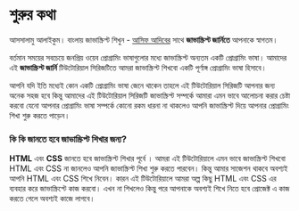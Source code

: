 # শুরুর কথা

আসসালামু আলাইকুম। বাংলায় জাভাস্ক্রিপ্ট শিখুন - [আসিফ আদিবের](https://asifadib.github.io/) সাথে **জাভাস্ক্রিপ্ট জার্নিতে** আপনাকে স্বাগতম।

বর্তমান সময়ের সবচেয়ে জনপ্রিয় ওয়েব প্রোগ্রামিং ভাষাগুলোর মধ্যে জাভাস্ক্রিপ্ট অন্যতম একটি প্রোগ্রামিং ভাষা। আমাদের এই **জাভাস্ক্রিপ্ট জার্নি** টিউটোরিয়াল সিরিজটিতে আমরা জাভাস্ক্রিপ্ট শিখবো একটি পূর্ণাঙ্গ প্রোগ্রামিং ভাষা হিসাবে।

আপনি যদি ইতি মধ্যেই কোন একটি প্রোগ্রামিং ভাষা জেনে থাকেন তাহলে এই টিউটোরিয়াল সিরিজটি আপনার জন্য অনেক সহজ হবে কিন্তু আমাদের এই টিউটোরিয়াল সিরিজটি জাভাস্ক্রিপ্ট সম্পর্কে আমারা এমন ভাবে আলোচনা করার চেষ্টা করবো যেনো আপনার প্রোগ্রামিং ভাষা সম্পর্কে কোনো রকম ধারনা না থাকলেও আপনি জাভাস্ক্রিপ্ট দিয়ে আপনার প্রোগ্রামিং শিখা শুরু করতে পাড়েন।

### **কি** **কি** **জানতে** **হবে** **জাভাস্ক্রিপ্ট** **শিখার** **জন্য?**

**HTML** এবং **CSS** জানতে হবে জাভাস্ক্রিপ্ট শিখার পূর্বে । আমরা এই টিউটোরিয়ালে এমন ভাবে জাভাস্ক্রিপ্ট শিখবো HTML এবং CSS না জানলেও আপনি জাভাস্ক্রিপ্ট শিখা শুরু করতে পারবেন।  কিন্তু আমার সাজেশন থাকবে অবশ্যই আপনি HTML এবং CSS শিখে নিবেন। কারন এই টিউটোরিয়ালে আমরা অল্প কিছু  HTML এবং CSS এর ব্যবহার করে জাভাস্ক্রিপ্টে কাজ করবো। এখন না শিখলেও কিন্তু পরে আপনাকে অবশ্যই শিখে নিতে হবে প্রোজেক্ট এ কাজ করতে গেলে অবশ্যই কাজে লাগবে।

